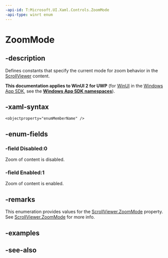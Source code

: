 ```yaml
---
-api-id: T:Microsoft.UI.Xaml.Controls.ZoomMode
-api-type: winrt enum
---
```


<!-- Enumeration syntax
public enum Windows.UI.Xaml.Controls.ZoomMode : int
-->

# ZoomMode

## -description
Defines constants that specify the current mode for zoom behavior in the [ScrollViewer](scrollviewer.md) content.

**This documentation applies to WinUI 2 for UWP** (for [WinUI](/windows/apps/winui/winui3/) in the [Windows App SDK](/windows/apps/windows-app-sdk/), see the **[Windows App SDK namespaces](/windows/windows-app-sdk/api/winrt/)**).

## -xaml-syntax
```xaml
<objectproperty="enumMemberName" />
```


## -enum-fields
### -field Disabled:0
Zoom of content is disabled.

### -field Enabled:1
Zoom of content is enabled.


## -remarks

This enumeration provides values for the [ScrollViewer.ZoomMode](scrollviewer_zoommode.md) property. See [ScrollViewer.ZoomMode](scrollviewer_zoommode.md) for more info.

## -examples

## -see-also
